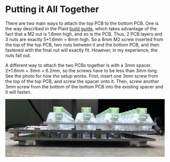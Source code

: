# Putting it All Together

There are two main ways to attach the top PCB to the bottom PCB.
One is the way described in the Plaid
[build guide](https://github.com/hsgw/plaid/blob/master/doc/en/complete.md),
which takes advantage of the fact that a M2 nut is 1.6mm high, and so is the
PCB. Thus, 2 PCB layers and 3 nuts are exactly 5*1.6mm = 8mm high.
So a 8mm M2 screw inserted from the top of the top PCB, two nuts between it and
the bottom PCB, and then fastened with the final nut will exactly fit.
However, in my experience, the nuts fall out.

A different way to attach the two PCBs together is with a 3mm spacer.
2*1.6mm + 3mm = 6.2mm, so the screws have to be less than 3mm long.
See the photo for how the setup works.
First, insert one 3mm screw from the top of the top PCB, and screw the spacer
onto it. Then, screw another 3mm screw from the bottom of the bottom PCB into
the existing spacer and it will fasten.

![side](../img/side.png)

